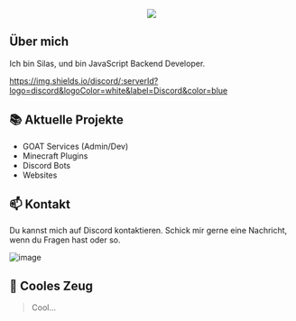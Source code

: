 <p align="center">
    <img src="https://readme-typing-svg.herokuapp.com/?font=Righteous&size=35&center=true&vCenter=true&width=500&height=70&duration=4000&lines=Hallo!+👋;+Ich+bin+Silas;" />
</p>

## Über mich

Ich bin Silas, und bin JavaScript Backend Developer.

[https://img.shields.io/discord/:serverId?logo=discord&logoColor=white&label=Discord&color=blue
](https://img.shields.io/discord/1130541298881941636?logo=discord&logoColor=white&label=Discord&color=blue
)

## 📚 Aktuelle Projekte

- GOAT Services (Admin/Dev)
- Minecraft Plugins
- Discord Bots
- Websites

## 📫 Kontakt

Du kannst mich auf Discord kontaktieren. Schick mir gerne eine Nachricht, wenn du Fragen hast oder so.

![image](https://github.com/SilasDornbusch/SilasDornbusch/assets/144553383/e33123ec-6b25-4304-9eca-3e990ac7eea6)



## 🚀 Cooles Zeug

> Cool...
